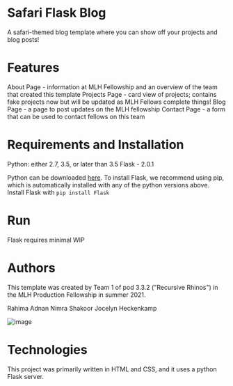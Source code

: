 # Safari Flask Blog
A safari-themed blog template where you can show off your projects and blog posts!

# Features 
About Page - information at MLH Fellowship and an overview of the team that created this template
Projects Page - card view of projects; contains fake projects now but will be updated as MLH Fellows complete things!
Blog Page - a page to post updates on the MLH fellowship
Contact Page - a form that can be used to contact fellows on this team

# Requirements and Installation
Python: either 2.7, 3.5, or later than 3.5
Flask - 2.0.1

Python can be downloaded [here](https://www.python.org/downloads/).
To install Flask, we recommend using pip, which is automatically installed with any of the python versions above. Install Flask with
```pip install Flask```

# Run
Flask requires minimal WIP

# Authors
This template was created by Team 1 of pod 3.3.2 ("Recursive Rhinos") in the MLH Production Fellowship in summer 2021. 

Rahima Adnan 
Nimra Shakoor
Jocelyn Heckenkamp

![image](https://user-images.githubusercontent.com/34562020/121755901-02980600-cade-11eb-8779-4aedfc51fe5d.png)

# Technologies
This project was primarily written in HTML and CSS, and it uses a python Flask server.
